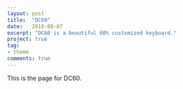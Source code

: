 ```yaml
---
layout: post
title:  "DC60"
date:   2018-08-07
excerpt: "DC60 is a beautiful 60% customized keyboard."
project: true
tag:
- theme
comments: true
---
```



This is the page for DC60.
